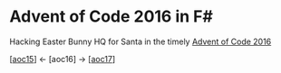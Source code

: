 # Advent of Code 2016 in F#

Hacking Easter Bunny HQ for Santa in the timely [Advent of Code 2016](https://adventofcode.com/2016/)

[[aoc15](https://github.com/codybartfast/aoc15)] <- [aoc16] -> [[aoc17](https://github.com/codybartfast/aoc17)]